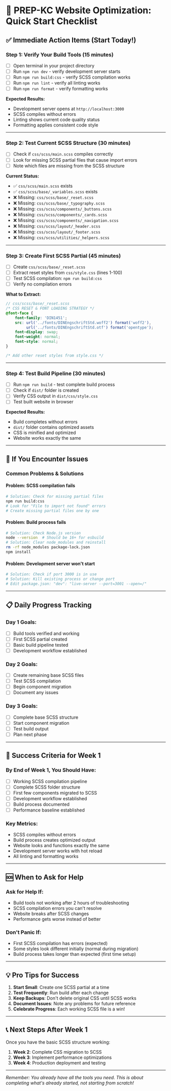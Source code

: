 # 🚀 PREP-KC Website Optimization: Quick Start Checklist

## ✅ **Immediate Action Items (Start Today!)**

### **Step 1: Verify Your Build Tools (15 minutes)**
- [ ] Open terminal in your project directory
- [ ] Run `npm run dev` - verify development server starts
- [ ] Run `npm run build:css` - verify SCSS compilation works
- [ ] Run `npm run lint` - verify all linting works
- [ ] Run `npm run format` - verify formatting works

**Expected Results:**
- Development server opens at `http://localhost:3000`
- SCSS compiles without errors
- Linting shows current code quality status
- Formatting applies consistent code style

---

### **Step 2: Test Current SCSS Structure (30 minutes)**
- [ ] Check if `css/scss/main.scss` compiles correctly
- [ ] Look for missing SCSS partial files that cause import errors
- [ ] Note which files are missing from the SCSS structure

**Current Status:**
- ✅ `css/scss/main.scss` exists
- ✅ `css/scss/base/_variables.scss` exists
- ❌ Missing: `css/scss/base/_reset.scss`
- ❌ Missing: `css/scss/base/_typography.scss`
- ❌ Missing: `css/scss/components/_buttons.scss`
- ❌ Missing: `css/scss/components/_cards.scss`
- ❌ Missing: `css/scss/components/_navigation.scss`
- ❌ Missing: `css/scss/layout/_header.scss`
- ❌ Missing: `css/scss/layout/_footer.scss`
- ❌ Missing: `css/scss/utilities/_helpers.scss`

---

### **Step 3: Create First SCSS Partial (45 minutes)**
- [ ] Create `css/scss/base/_reset.scss`
- [ ] Extract reset styles from `css/style.css` (lines 1-100)
- [ ] Test SCSS compilation: `npm run build:css`
- [ ] Verify no compilation errors

**What to Extract:**
```scss
// css/scss/base/_reset.scss
/* CSS RESET & FONT LOADING STRATEGY */
@font-face {
    font-family: 'DIN1451';
    src: url('../fonts/DINEngschriftStd.woff2') format('woff2'),
         url('../fonts/DINEngschriftStd.otf') format('opentype');
    font-display: swap;
    font-weight: normal;
    font-style: normal;
}

/* Add other reset styles from style.css */
```

---

### **Step 4: Test Build Pipeline (30 minutes)**
- [ ] Run `npm run build` - test complete build process
- [ ] Check if `dist/` folder is created
- [ ] Verify CSS output in `dist/css/style.css`
- [ ] Test built website in browser

**Expected Results:**
- Build completes without errors
- `dist/` folder contains optimized assets
- CSS is minified and optimized
- Website works exactly the same

---

## 🔧 **If You Encounter Issues**

### **Common Problems & Solutions**

#### **Problem: SCSS compilation fails**
```bash
# Solution: Check for missing partial files
npm run build:css
# Look for "File to import not found" errors
# Create missing partial files one by one
```

#### **Problem: Build process fails**
```bash
# Solution: Check Node.js version
node --version  # Should be 16+ for esbuild
# Solution: Clear node_modules and reinstall
rm -rf node_modules package-lock.json
npm install
```

#### **Problem: Development server won't start**
```bash
# Solution: Check if port 3000 is in use
# Solution: Kill existing process or change port
# Edit package.json: "dev": "live-server --port=3001 --open=/"
```

---

## 📋 **Daily Progress Tracking**

### **Day 1 Goals:**
- [ ] Build tools verified and working
- [ ] First SCSS partial created
- [ ] Basic build pipeline tested
- [ ] Development workflow established

### **Day 2 Goals:**
- [ ] Create remaining base SCSS files
- [ ] Test SCSS compilation
- [ ] Begin component migration
- [ ] Document any issues

### **Day 3 Goals:**
- [ ] Complete base SCSS structure
- [ ] Start component migration
- [ ] Test build output
- [ ] Plan next phase

---

## 🎯 **Success Criteria for Week 1**

### **By End of Week 1, You Should Have:**
- [ ] Working SCSS compilation pipeline
- [ ] Complete SCSS folder structure
- [ ] First few components migrated to SCSS
- [ ] Development workflow established
- [ ] Build process documented
- [ ] Performance baseline established

### **Key Metrics:**
- SCSS compiles without errors
- Build process creates optimized output
- Website looks and functions exactly the same
- Development server works with hot reload
- All linting and formatting works

---

## 🆘 **When to Ask for Help**

### **Ask for Help If:**
- Build tools not working after 2 hours of troubleshooting
- SCSS compilation errors you can't resolve
- Website breaks after SCSS changes
- Performance gets worse instead of better

### **Don't Panic If:**
- First SCSS compilation has errors (expected)
- Some styles look different initially (normal during migration)
- Build process takes longer than expected (first time setup)

---

## 💡 **Pro Tips for Success**

1. **Start Small**: Create one SCSS partial at a time
2. **Test Frequently**: Run build after each change
3. **Keep Backups**: Don't delete original CSS until SCSS works
4. **Document Issues**: Note any problems for future reference
5. **Celebrate Progress**: Each working SCSS file is a win!

---

## 📞 **Next Steps After Week 1**

Once you have the basic SCSS structure working:

1. **Week 2**: Complete CSS migration to SCSS
2. **Week 3**: Implement performance optimizations
3. **Week 4**: Production deployment and testing

---

*Remember: You already have all the tools you need. This is about completing what's already started, not starting from scratch!*

